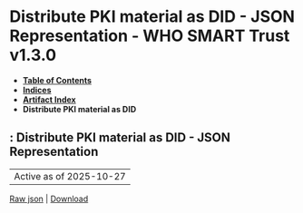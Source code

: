 # Distribute PKI material as DID - JSON Representation - WHO SMART Trust v1.3.0

* [**Table of Contents**](toc.md)
* [**Indices**](indices.md)
* [**Artifact Index**](artifacts.md)
* **Distribute PKI material as DID**

## : Distribute PKI material as DID - JSON Representation

| |
| :--- |
| Active as of 2025-10-27 |

[Raw json](Requirements-DistributePKIMaterialDID.json) | [Download](Requirements-DistributePKIMaterialDID.json)

